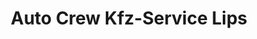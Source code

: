 ---
title: "Auto Crew Kfz-Service Lips"
url: /korschenbroich/auto-crew-kfz-service-lips/
shop: Autowerkstatt
---